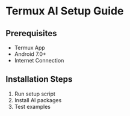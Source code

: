 # Termux AI Setup Guide

## Prerequisites
- Termux App
- Android 7.0+
- Internet Connection

## Installation Steps
1. Run setup script
2. Install AI packages
3. Test examples
